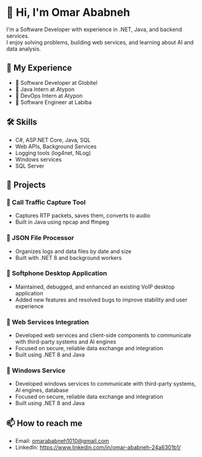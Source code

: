 # 👋 Hi, I'm Omar Ababneh

I'm a Software Developer with experience in .NET, Java, and backend services.  
I enjoy solving problems, building web services, and learning about AI and data analysis.

## 💼 My Experience
- 🔹 Software Developer at Globitel
- 🔹 Java Intern at Atypon
- 🔹 DevOps Intern at Atypon
- 🔹 Software Engineer at Labiba

## 🛠️ Skills
- C#, ASP.NET Core, Java, SQL
- Web APIs, Background Services
- Logging tools (log4net, NLog)
- Windows services
- SQL Server

## 📂 Projects
### 📁 Call Traffic Capture Tool
- Captures RTP packets, saves them, converts to audio
- Built in Java using npcap and ffmpeg

### 📁 JSON File Processor
- Organizes logs and data files by date and size
- Built with .NET 8 and background workers

### 📁 Softphone Desktop Application
- Maintained, debugged, and enhanced an existing VoIP desktop application
- Added new features and resolved bugs to improve stability and user experience

### 📁 Web Services Integration
- Developed web services and client-side components to communicate with third-party systems and AI engines
- Focused on secure, reliable data exchange and integration
- Built using .NET 8 and Java

### 📁 Windows Service
- Developed windows services to communicate with third-party systems, AI engines, database
- Focused on secure, reliable data exchange and integration
- Built using .NET 8 and Java

## 📫 How to reach me
- Email: omarababneh1010@gmail.com
- LinkedIn: https://www.linkedin.com/in/omar-ababneh-24a6301b1/
